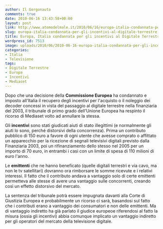 ```yaml
---
author: Il Gorgonauta
comments: true
date: 2010-06-16 13:43:58+00:00
layout: post
link: http://www.atomodelmale.it/2010/06/16/europa-italia-condannata-per-gli-incentivi-al-digitale-terrestre/
slug: europa-italia-condannata-per-gli-incentivi-al-digitale-terrestre
title: Europa, Italia condannata per gli incentivi al Digitale Terrestre.
wordpress_id: 7513
image: uploads/2010/06/2010-06-16-europa-italia-condannata-per-gli-incentivi-al-digitale-terrestre.jpg
categories:
- Italia
- Televisione
tags:
- Digitale Terrestre
- Europa
- Incentivi
- Mediaset
---
```


Dopo che una decisione della **Commissione Europea** ha condannato e imposto all'Italia il recupero degli incentivi per l'acquisto o il noleggio dei decoder concessi in vista del passaggio al digitale terrestre nella finanziaria del 2003, il tribunale di primo grado dell'Unione Europea ha respinto il ricorso di Mediaset volto ad annullare la stessa.

Gli **incentivi** sono stati giudicati aiuti di stato illegittimi (e normalmente gli aiuti lo sono, perché distorsivi della concorrenza). Prima un contributo pubblico di 150 euro a favore di ogni utente che avesse comprato o  affittato un apparecchio per la ricezione di segnali televisivi digitali  previsto dalla Finanziaria 2003, poi un rifinanziamento dello stesso nel 2005 per un importo di 70 euro, in entrambi  i casi con un limite di spesa di 110 milioni di euro l'anno.

Le **emittenti** che ne hanno beneficato (quelle digitali terrestri e via cavo, ma non le tv satellitari) dovranno ora rimborsare le somme ricevute e i relativi interessi. Il fatto che il contributo andava a vantaggio solo di certe emittenti permetteva alle stesse di avere una vantaggio sulle concorrenti, creando così un effetto distorsivo del mercato. 

La sentenza del tribunale potrà essere impugnata davanti alla Corte di Giustizia Europea e probabilmente un ricorso ci sarà, basandosi sul fatto che i contributi erano a vantaggio dei consumatori e non delle emittenti. Ma di vantaggio indiretto ha già parlato il giudice europeoe riferendosi al fatto la misura (ossia gli incentivi) abbia comunque implicato un vantaggio indiretto per gli operatori del mercato della televisione digitale.
